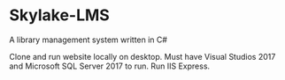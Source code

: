 # Skylake-LMS
A library management system written in C#

Clone and run website locally on desktop.
Must have Visual Studios 2017 and Microsoft SQL Server 2017 to run.
Run IIS Express.
